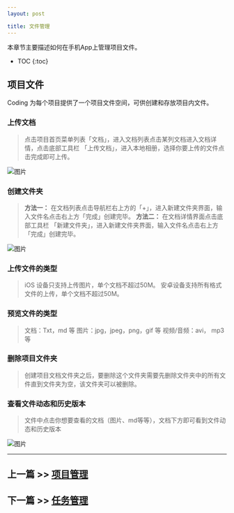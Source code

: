 ```yaml
---
layout: post

title: 文件管理
---
```


本章节主要描述如何在手机App上管理项目文件。

* TOC
{:toc}


## 项目文件

Coding 为每个项目提供了一个项目文件空间，可供创建和存放项目内文件。

### 上传文档

>点击项目首页菜单列表「文档」，进入文档列表点击某列文档进入文档详情，点击底部工具栏 「上传文档」，进入本地相册，选择你要上传的文件点击完成即可上传。

 ![图片](https://dn-coding-net-production-pp.qbox.me/a3ed5e54-b33b-4c4f-80ff-0b68c05e64b9.png) 

### 创建文件夹

>**方法一：** 在文档列表点击导航栏右上方的「+」，进入新建文件夹界面，输入文件名点击右上方「完成」创建完毕。
>**方法二：** 在文档详情界面点击底部工具栏 「新建文件夹」，进入新建文件夹界面，输入文件名点击右上方「完成」创建完毕。

 ![图片](https://dn-coding-net-production-pp.qbox.me/7527e2b3-7ad8-48e4-8c43-42771f930dea.png) 

### 上传文件的类型

> iOS 设备只支持上传图片，单个文档不超过50M。 
> 安卓设备支持所有格式文件的上传，单个文档不超过50M。  

### 预览文件的类型

>文档：Txt，md 等
>图片：jpg，jpeg，png，gif 等
>视频/音频：avi， mp3等

### 删除项目文件夹

>创建项目文档文件夹之后，要删除这个文件夹需要先删除文件夹中的所有文件直到文件夹为空，该文件夹可以被删除。

### 查看文件动态和历史版本

> 文件中点击你想要查看的文档（图片、md等等），文档下方即可看到文件动态和历史版本

  ![图片](https://dn-coding-net-production-pp.qbox.me/0e95b877-c1c5-409c-badf-85abd29c6538.png) 

---

## 上一篇 >> [项目管理](/help/doc/mobile/project.html)

## 下一篇 >> [任务管理](/help/doc/mobile/task.html)